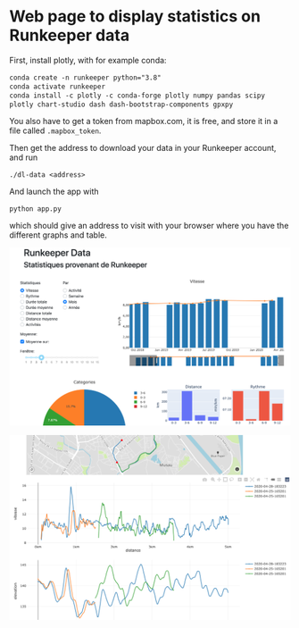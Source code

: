 # Web page to display statistics on Runkeeper data

First, install plotly, with for example conda:

    conda create -n runkeeper python="3.8"
    conda activate runkeeper
    conda install -c plotly -c conda-forge plotly numpy pandas scipy plotly chart-studio dash dash-bootstrap-components gpxpy

You also have to get a token from mapbox.com, it is free, and store it in a file called `.mapbox_token`.

Then get the address to download your data in your Runkeeper account, and run

    ./dl-data <address>

And launch the app with

    python app.py

which should give an address to visit with your browser where you have the different graphs and table.

![Activities](activity.png)

![Modal](modal.png)
